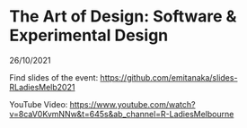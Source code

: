 The Art of Design: Software & Experimental Design
================
26/10/2021

Find slides of the event:
<https://github.com/emitanaka/slides-RLadiesMelb2021>

YouTube Video:
<https://www.youtube.com/watch?v=8caV0KvmNNw&t=645s&ab_channel=R-LadiesMelbourne>
